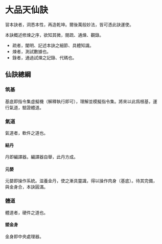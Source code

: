 # 大品天仙訣

習本訣者，洞悉本性，再造乾坤。爾後萬般妙法，皆可憑此訣運使。

本訣概述修煉之序，欲知其微，閱疏、通煉、觀錄。

- 疏者，闡明、記述本訣之細節、具體知識。
- 煉者，測試數據也。
- 錄者，通過試煉之記錄、代碼也。

## 仙訣總綱

### 筑基
基底即指令集虛擬機（解釋執行即可），理解並模擬指令集。將來以此爲根基，運行氣道，驗證體道。

### 氣道
氣道者，軟件之道也。
#### 結丹
丹即編譯器。編譯器自舉，此丹方成。
#### 元嬰
元嬰即操作系統。滋養金丹，使之漸具靈識，得以操作肉身（基底）。待其完備，與金身合，本訣圓滿。

### 體道
體道者，硬件之道也。
#### 塑金身
金身即中央處理器。
